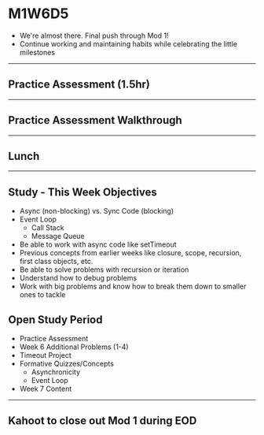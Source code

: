 # M1W6D5
- We're almost there. Final push through Mod 1!
- Continue working and maintaining habits while celebrating the little milestones

---

## Practice Assessment (1.5hr)

---

## Practice Assessment Walkthrough

---

## Lunch

---

## Study - This Week Objectives
- Async (non-blocking) vs. Sync Code (blocking)
- Event Loop
  - Call Stack
  - Message Queue
- Be able to work with async code like setTimeout
- Previous concepts from earlier weeks like closure, scope, recursion, first class objects, etc.
- Be able to solve problems with recursion or iteration
- Understand how to debug problems
- Work with big problems and know how to break them down to smaller ones to tackle


## Open Study Period
- Practice Assessment
- Week 6 Additional Problems (1-4)
- Timeout Project
- Formative Quizzes/Concepts
  - Asynchronicity
  - Event Loop
- Week 7 Content

---

## Kahoot to close out Mod 1 during EOD
